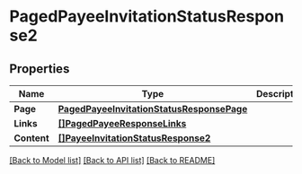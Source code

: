 # PagedPayeeInvitationStatusResponse2

## Properties

Name | Type | Description | Notes
------------ | ------------- | ------------- | -------------
**Page** | [**PagedPayeeInvitationStatusResponsePage**](PagedPayeeInvitationStatusResponse_page.md) |  | [optional] 
**Links** | [**[]PagedPayeeResponseLinks**](PagedPayeeResponse_links.md) |  | [optional] 
**Content** | [**[]PayeeInvitationStatusResponse2**](PayeeInvitationStatusResponse_2.md) |  | [optional] 

[[Back to Model list]](../README.md#documentation-for-models) [[Back to API list]](../README.md#documentation-for-api-endpoints) [[Back to README]](../README.md)


